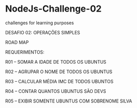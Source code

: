 # NodeJs-Challenge-02
challenges for learning purposes

DESAFIO 02: OPERAÇÕES SIMPLES

ROAD MAP

REQUERIMENTOS:

R01 – SOMAR A IDADE DE TODOS OS UBUNTUS

R02 – AGRUPAR O NOME DE TODOS OS UBUNTUS

R03 – CALCULAR MÉDIA IMC DE TODOS UBUNTOS

R04 – CONTAR QUANTOS UBUNTUS SÃO DEVS

R05 – EXIBIR SOMENTE UBUNTUS COM SOBRENOME SILVA
